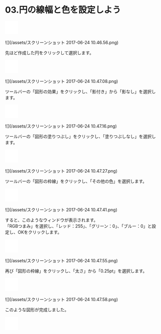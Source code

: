 # 03.円の線幅と色を設定しよう

![](/assets/null.png)

![](/assets/スクリーンショット 2017-06-24 10.46.56.png)

先ほど作成した円をクリックして選択します。

![](/assets/null.png)

![](/assets/スクリーンショット 2017-06-24 10.47.08.png)

ツールバーの「図形の効果」をクリックし、「影付き」から「影なし」を選択します。

![](/assets/null.png)

![](/assets/スクリーンショット 2017-06-24 10.47.16.png)

ツールバーの「図形の塗りつぶし」をクリックし、「塗りつぶしなし」を選択します。

![](/assets/null.png)

![](/assets/スクリーンショット 2017-06-24 10.47.27.png)

ツールバーの「図形の枠線」をクリックし、「その他の色」を選択します。

![](/assets/null.png)

![](/assets/スクリーンショット 2017-06-24 10.47.41.png)

すると、このようなウィンドウが表示されます。  
「RGBつまみ」を選択し、「レッド：255」、「グリーン：0」、「ブルー：0」と設定し、OKをクリックします。

![](/assets/null.png)

![](/assets/スクリーンショット 2017-06-24 10.47.55.png)

再び「図形の枠線」をクリックし、「太さ」から「0.25pt」を選択します。

![](/assets/null.png)

![](/assets/スクリーンショット 2017-06-24 10.47.58.png)

このような図形が完成しました。

![](/assets/null.png)

